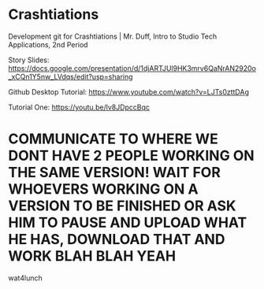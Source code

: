# Crashtiations
Development git for Crashtiations | Mr. Duff, Intro to Studio Tech Applications, 2nd Period

Story Slides: https://docs.google.com/presentation/d/1djARTJUl9HK3mrv6QaNrAN2920o_xCQn1Y5nw_LVdqs/edit?usp=sharing

Github Desktop Tutorial: https://www.youtube.com/watch?v=LJTs0zttDAg

Tutorial One: https://youtu.be/lv8JDpccBqc


# COMMUNICATE TO WHERE WE DONT HAVE 2 PEOPLE WORKING ON THE SAME VERSION! WAIT FOR WHOEVERS WORKING ON A VERSION TO BE FINISHED OR ASK HIM TO PAUSE AND UPLOAD WHAT HE HAS, DOWNLOAD THAT AND WORK BLAH BLAH YEAH

wat4lunch
